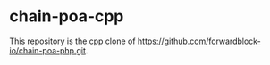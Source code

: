 # chain-poa-cpp
This repository is the cpp clone of https://github.com/forwardblock-io/chain-poa-php.git.
